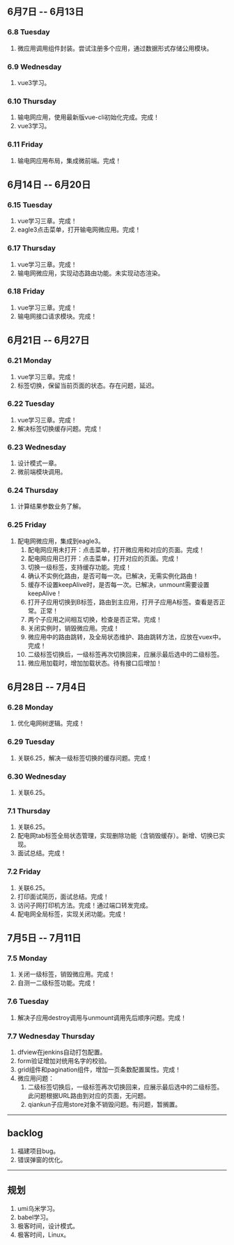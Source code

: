 ## 6月7日 -- 6月13日

### 6.8 Tuesday
1. 微应用调用组件封装。尝试注册多个应用，通过数据形式存储公用模块。

### 6.9 Wednesday
1. vue3学习。

### 6.10 Thursday
1. 输电网应用，使用最新版vue-cli初始化完成。完成！
2. vue3学习。

### 6.11 Friday
1. 输电网应用布局，集成微前端。完成！

## 6月14日 -- 6月20日

### 6.15 Tuesday
1. vue学习三章。完成！
2. eagle3点击菜单，打开输电网微应用。完成！

### 6.17 Thursday
1. vue学习三章。完成！
2. 输电网微应用，实现动态路由功能。未实现动态渲染。

### 6.18 Friday
1. vue学习三章。完成！
2. 输电网接口请求模块。完成！


## 6月21日 -- 6月27日

### 6.21 Monday
1. vue学习三章。完成！
2. 标签切换，保留当前页面的状态。存在问题，延迟。

### 6.22 Tuesday
1. vue学习三章。完成！
2. 解决标签切换缓存问题。完成！

### 6.23 Wednesday
1. 设计模式一章。
2. 微前端模块调用。

### 6.24 Thursday
1. 计算结果参数业务了解。

### 6.25 Friday
1. 配电网微应用，集成到eagle3。
   1. 配电网应用未打开：点击菜单，打开微应用和对应的页面。完成！
   2. 配电网应用已打开：点击菜单，打开对应的页面。完成！
   3. 切换一级标签，支持缓存功能。完成！
   4. 确认不实例化路由，是否可每一次。已解决，无需实例化路由！
   5. 缓存不设置keepAlive时，是否每一次。已解决，unmount需要设置keepAlive！
   6. 打开子应用切换到B标签，路由到主应用，打开子应用A标签。查看是否正常。正常！
   7. 两个子应用之间相互切换，检查是否正常。完成！
   8. 关闭实例时，销毁微应用。完成！
   9. 微应用中的路由跳转，及全局状态维护、路由跳转方法，应放在vuex中。完成！
   10. 二级标签切换后，一级标签再次切换回来，应展示最后选中的二级标签。
   11. 微应用加载时，增加加载状态。待有接口后增加！

## 6月28日 -- 7月4日

### 6.28 Monday
1. 优化电网树逻辑。完成！

### 6.29 Tuesday
1. 关联6.25，解决一级标签切换的缓存问题。完成！

### 6.30 Wednesday
1. 关联6.25。

### 7.1 Thursday
1. 关联6.25。
2. 配电网tab标签全局状态管理，实现删除功能（含销毁缓存）。新增、切换已实现。
3. 面试总结。完成！

### 7.2 Friday
1. 关联6.25。
2. 打印面试简历，面试总结。完成！
3. 访问子网打印机方法。完成！通过端口转发完成。
4. 配电网全局标签，实现关闭功能。完成！

## 7月5日 -- 7月11日

### 7.5 Monday
1. 关闭一级标签，销毁微应用。完成！
2. 自测一二级标签功能。完成！

### 7.6 Tuesday
1. 解决子应用destroy调用与unmount调用先后顺序问题。完成！

### 7.7 Wednesday Thursday
1. dfview在jenkins自动打包配置。
2. form验证增加对统用名字的校验。
3. grid组件和pagination组件，增加一页条数配置属性。完成！
4. 微应用问题：
   1. 二级标签切换后，一级标签再次切换回来，应展示最后选中的二级标签。此问题根据URL路由到对应的页面，无问题。
   2. qiankun子应用store对象不销毁问题。有问题，暂搁置。

----------------------
## backlog
1. 福建项目bug。
1. 错误弹窗的优化。

----------------------
## 规划
1. umi乌米学习。
1. babel学习。
1. 极客时间，设计模式。
1. 极客时间，Linux。

























